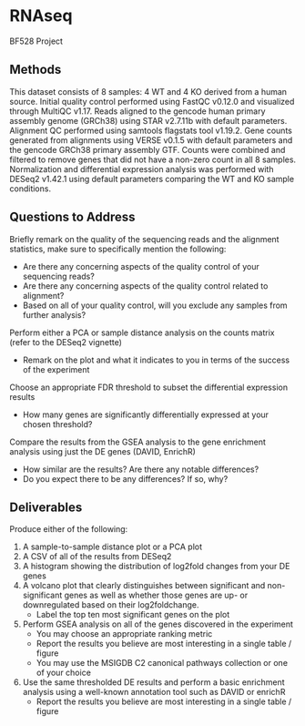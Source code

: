 # RNAseq
BF528 Project

## Methods
This dataset consists of 8 samples: 4 WT and 4 KO derived from a human source. Initial quality control performed using FastQC v0.12.0 and visualized through MultiQC v1.17. Reads aligned to the gencode human primary assembly genome (GRCh38) using STAR v2.7.11b with default parameters. Alignment QC performed using samtools flagstats tool v1.19.2. Gene counts generated from alignments using VERSE v0.1.5 with default parameters and the gencode GRCh38 primary assembly GTF. Counts were combined and filtered to remove genes that did not have a non-zero count in all 8 samples. Normalization and differential expression analysis was performed with DESeq2 v1.42.1 using default parameters comparing the WT and KO sample conditions.

## Questions to Address
Briefly remark on the quality of the sequencing reads and the alignment statistics, make sure to specifically mention the following:
  - Are there any concerning aspects of the quality control of your sequencing reads?
  - Are there any concerning aspects of the quality control related to alignment?
  - Based on all of your quality control, will you exclude any samples from further analysis?

Perform either a PCA or sample distance analysis on the counts matrix (refer to the DESeq2 vignette)
  - Remark on the plot and what it indicates to you in terms of the success of the experiment

Choose an appropriate FDR threshold to subset the differential expression results
  - How many genes are significantly differentially expressed at your chosen threshold?

Compare the results from the GSEA analysis to the gene enrichment analysis using just the DE genes (DAVID, EnrichR)
  - How similar are the results? Are there any notable differences?
  - Do you expect there to be any differences? If so, why?

    
## Deliverables
Produce either of the following: 
1. A sample-to-sample distance plot or a PCA plot
2. A CSV of all of the results from DESeq2
3. A histogram showing the distribution of log2fold changes from your DE genes
4. A volcano plot that clearly distinguishes between significant and non-significant genes as well as whether those genes are
   up- or downregulated based on their log2foldchange. 
    - Label the top ten most significant genes on the plot
6. Perform GSEA analysis on all of the genes discovered in the experiment
    - You may choose an appropriate ranking metric
    - Report the results you believe are most interesting in a single table / figure
    - You may use the MSIGDB C2 canonical pathways collection or one of your choice
7. Use the same thresholded DE results and perform a basic enrichment analysis using a well-known annotation tool such
   as DAVID or enrichR
     - Report the results you believe are most interesting in a single table / figure
